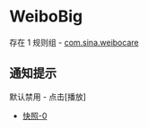 # WeiboBig

存在 1 规则组 - [com.sina.weibocare](/src/apps/com.sina.weibocare.ts)

## 通知提示

默认禁用 - 点击[播放]

- [快照-0](https://i.gkd.li/import/13253223)
